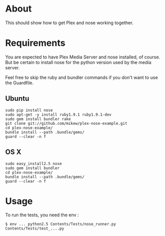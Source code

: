 # About

This should show how to get Plex and nose working together.

# Requirements

You are expected to have Plex Media Server and nose installed, of
course. But be certain to install nose for the python version used by
the media server.

Feel free to skip the ruby and bundler commands if you don't want to use
the Guardfile.

## Ubuntu

    sudo pip install nose
    sudo apt-get -y install ruby1.9.1 ruby1.9.1-dev
    sudo gem install bundler rake
    git clone git://github.com/mikew/plex-nose-example.git
    cd plex-nose-example/
    bundle install --path .bundle/gems/
    guard --clear -n f

## OS X

    sudo easy_install2.5 nose
    sudo gem install bundler
    cd plex-nose-example/
    bundle install --path .bundle/gems/
    guard --clear -n f

# Usage

To run the tests, you need the env :

    $ env ... python2.5 Contents/Tests/nose_runner.py Contents/Tests/test_....py
